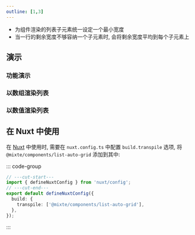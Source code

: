 ```yaml
---
outline: [1,3]
---
```


- 为组件渲染的列表子元素统一设定一个最小宽度
- 当一行的剩余宽度不够容纳一个子元素时, 会将剩余宽度平均到每个子元素上

## 演示

### 功能演示

### 以数组渲染列表

### 以数值渲染列表

## 在 Nuxt 中使用

在 [Nuxt](https://nuxt.com) 中使用时, 需要在 `nuxt.config.ts` 中配置 `build.transpile` 选项, 将 `@mixte/components/list-auto-grid` 添加到其中:

::: code-group
```ts twoslash [nuxt.config.ts]
// ---cut-start---
import { defineNuxtConfig } from 'nuxt/config';
// ---cut-end---
export default defineNuxtConfig({
  build: {
    transpile: ['@mixte/components/list-auto-grid'],
  },
});
```
:::
